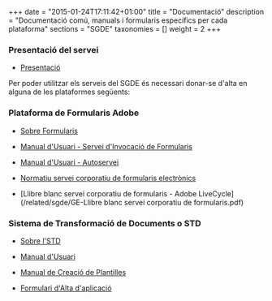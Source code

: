 +++
date        = "2015-01-24T17:11:42+01:00"
title       = "Documentació"
description = "Documentació comú, manuals i formularis específics per cada plataforma"
sections    = "SGDE"
taxonomies  = []
weight 		= 2
+++

### Presentació del servei

- [Presentació](/related/sgde/Presentació-SGDE.pdf)

Per poder utilitzar els serveis del SGDE és necessari donar-se d'alta en alguna de les plataformes següents:

###  Plataforma de Formularis Adobe

- [Sobre Formularis](/sgde-related/intro-formularis)

- [Manual d'Usuari - Servei d'Invocació de Formularis](/related/sgde/Manual-Usuari-Serveis-Invocació.pdf)
- [Manual d'Usuari - Autoservei](/related/sgde/Manual-Usuari-Servei-Corporatiu-de-Formularis-Electrònics-v9.pdf)

- [Normatiu servei corporatiu de formularis electrònics](/related/sgde/SC-NOR15-01-Norma-servei-corporatiu-de-formularis-electrònics.pdf)
- [Llibre blanc servei corporatiu de formularis - Adobe LiveCycle](/related/sgde/GE-Llibre blanc servei corporatiu de formularis.pdf)

###  Sistema de Transformació de Documents o STD

- [Sobre l'STD](/sgde-related/intro-std)

- [Manual d'Usuari](/related/sgde/CSCanigo.MU.P00.E01_manual_usuari_STD.pdf)
- [Manual de Creació de Plantilles](/related/sgde/CSCanigo.MU.P00.E01_Manual_creacio_plantilles_STD.pdf)

- [Formulari d'Alta d'aplicació](/related/sgde/CSCanigo.PA.P00.STD_ALTA_ambit-aplicacio.xlsx)
